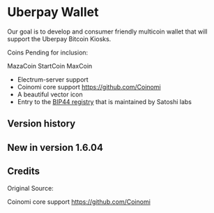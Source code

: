 Uberpay Wallet
===============

Our goal is to develop and consumer friendly multicoin wallet that will support the Uberpay Bitcoin Kiosks. 


Coins Pending for inclusion:

MazaCoin
StartCoin
MaxCoin


* Electrum-server support
* Coinomi core support https://github.com/Coinomi
* A beautiful vector icon
* Entry to the [BIP44 registry](https://github.com/satoshilabs/docs/blob/master/slips/slip-0044.rst) that is maintained by Satoshi labs


## Version history

New in version 1.6.04
- 

## Credits

Original Source:

Coinomi core support https://github.com/Coinomi
